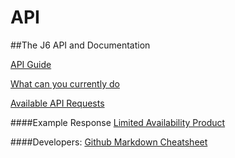 API
===

##The J6 API and Documentation

[API Guide](https://github.com/Junction6/API/blob/V1/Docs/api-guide.md)

[What can you currently do](https://github.com/Junction6/API/blob/V1/Docs/what-you-can-do.md)

[Available API Requests](https://github.com/Junction6/API/blob/V1/Docs/available-requests.md)


####Example Response
[Limited Availability Product](https://github.com/Junction6/API/blob/V1/Docs/Example-ProductList.md)


####Developers: 
[Github Markdown Cheatsheet](https://github.com/adam-p/markdown-here/wiki/Markdown-Cheatsheet)

